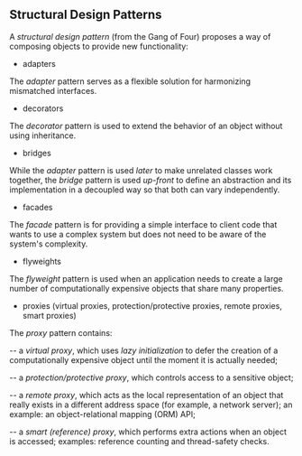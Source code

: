 ## Structural Design Patterns

A *structural design pattern* (from the Gang of Four) proposes a way of composing objects to provide new functionality:

- adapters

The *adapter* pattern serves as a flexible solution for harmonizing mismatched interfaces.

- decorators

The *decorator* pattern is used to extend the behavior of an object without using inheritance.

- bridges

While the *adapter* pattern is used *later* to make unrelated classes work together,
the *bridge* pattern is used *up-front* to define an abstraction and its implementation
in a decoupled way so that both can vary independently.

- facades

The *facade* pattern is for providing a simple interface to client code 
that wants to use a complex system but does not need to be aware of the system's complexity.

- flyweights

The *flyweight* pattern is used when an application needs to create 
a large number of computationally expensive objects that share many properties.

- proxies (virtual proxies, protection/protective proxies, remote proxies, smart proxies)

The *proxy* pattern contains:

-- a *virtual proxy*, which uses *lazy initialization* to defer
the creation of a computationally expensive object until the moment it is actually needed;

-- a *protection/protective proxy*, which controls access to a sensitive object;

-- a *remote proxy*, which acts as the local representation of an object that really exists
in a different address space (for example, a network server); an example: an object-relational mapping (ORM) API;

-- a *smart (reference) proxy*, which performs extra actions when an object is accessed;
examples: reference counting and thread-safety checks.